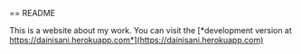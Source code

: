 == README

This is a website about my work. You can visit the [*development version at https://dainisani.herokuapp.com*](https://dainisani.herokuapp.com)
